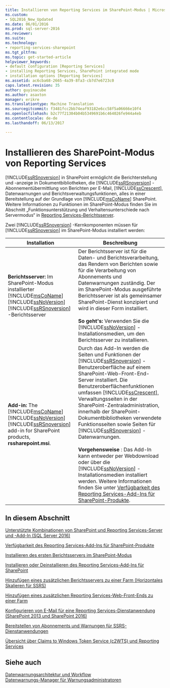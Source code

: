 ```yaml
---
title: Installieren von Reporting Services im SharePoint-Modus | Microsoft Docs
ms.custom:
- SQL2016_New_Updated
ms.date: 06/01/2016
ms.prod: sql-server-2016
ms.reviewer: 
ms.suite: 
ms.technology:
- reporting-services-sharepoint
ms.tgt_pltfrm: 
ms.topic: get-started-article
helpviewer_keywords:
- default configuration [Reporting Services]
- installing Reporting Services, SharePoint integrated mode
- installation options [Reporting Services]
ms.assetid: ac6cba68-2665-4a39-8fa3-cb7d7e6723c0
caps.latest.revision: 35
author: guyinacube
ms.author: asaxton
manager: erikre
ms.translationtype: Machine Translation
ms.sourcegitcommit: f3481fcc2bb74eaf93182e6cc58f5a06666e10f4
ms.openlocfilehash: b2c77f21304b04b5349691b6c464026fe944a4eb
ms.contentlocale: de-de
ms.lasthandoff: 06/13/2017

---
```

# <a name="install-reporting-services-sharepoint-mode"></a>Installieren des SharePoint-Modus von Reporting Services
  [!INCLUDE[ssRSnoversion](../../includes/ssrsnoversion-md.md)] in SharePoint ermöglicht die Berichterstellung und -anzeige in Dokumentbibliotheken, die [!INCLUDE[ssRSnoversion](../../includes/ssrsnoversion-md.md)] -Abonnementübermittlung von Berichten per E-Mail,  [!INCLUDE[ssCrescent](../../includes/sscrescent-md.md)], Datenwarnungen und Berichtsverwaltungsfunktionen, alles in einer Bereitstellung auf der Grundlage von [!INCLUDE[msCoName](../../includes/msconame-md.md)] SharePoint. Weitere Informationen zu Funktionen im SharePoint-Modus finden Sie im Abschnitt „Funktionsunterstützung und Verhaltensunterschiede nach Servermodus“ in [Reporting Services-Berichtsserver](../../reporting-services/report-server-sharepoint/reporting-services-report-server.md).  
  
 Zwei [!INCLUDE[ssRSnoversion](../../includes/ssrsnoversion-md.md)] -Kernkomponenten müssen für [!INCLUDE[ssRSnoversion](../../includes/ssrsnoversion-md.md)] im SharePoint-Modus installiert werden:  
  
|Installation|Beschreibung|  
|------------------|-----------------|  
|**Berichtsserver:** Im SharePoint-Modus installierter [!INCLUDE[msCoName](../../includes/msconame-md.md)] [!INCLUDE[ssNoVersion](../../includes/ssnoversion-md.md)] [!INCLUDE[ssRSnoversion](../../includes/ssrsnoversion-md.md)] -Berichtsserver|Der Berichtsserver ist für die Daten- und Berichtsverarbeitung, das Rendern von Berichten sowie für die Verarbeitung von Abonnements und Datenwarnungen zuständig. Der im SharePoint-Modus ausgeführte Berichtsserver ist als gemeinsamer SharePoint-Dienst konzipiert und wird in dieser Form installiert.<br /><br /> **So geht's:** Verwenden Sie die [!INCLUDE[ssNoVersion](../../includes/ssnoversion-md.md)] -Installationsmedien, um den Berichtsserver zu installieren.|  
|**Add-in:** The [!INCLUDE[msCoName](../../includes/msconame-md.md)] [!INCLUDE[ssNoVersion](../../includes/ssnoversion-md.md)] [!INCLUDE[ssRSnoversion](../../includes/ssrsnoversion-md.md)] add-in for SharePoint products, **rssharepoint.msi**.|Durch das Add-In werden die Seiten und Funktionen der [!INCLUDE[ssRSnoversion](../../includes/ssrsnoversion-md.md)] -Benutzeroberfläche auf einem SharePoint-Web-Front-End-Server installiert. Die Benutzeroberflächenfunktionen umfassen [!INCLUDE[ssCrescent](../../includes/sscrescent-md.md)], Verwaltungsseiten in der SharePoint-Zentraladministration, innerhalb der SharePoint-Dokumentbibliotheken verwendete Funktionsseiten sowie Seiten für [!INCLUDE[ssRSnoversion](../../includes/ssrsnoversion-md.md)] -Datenwarnungen.<br /><br /> **Vorgehensweise**  : Das Add-In kann entweder per Webdownload oder über die [!INCLUDE[ssNoVersion](../../includes/ssnoversion-md.md)] -Installationsmedien installiert werden. Weitere Informationen finden Sie unter [Verfügbarkeit des Reporting Services-Add-Ins für SharePoint-Produkte](../../reporting-services/install-windows/where-to-find-the-reporting-services-add-in-for-sharepoint-products.md).|  
  
## <a name="in-this-section"></a>In diesem Abschnitt  
 [Unterstützte Kombinationen von SharePoint und Reporting Services-Server und -Add-In &#40;SQL Server 2016&#41;](../../reporting-services/install-windows/supported-combinations-of-sharepoint-and-reporting-services-server.md)  
  
 [Verfügbarkeit des Reporting Services-Add-Ins für SharePoint-Produkte](../../reporting-services/install-windows/where-to-find-the-reporting-services-add-in-for-sharepoint-products.md)  
  
 [Installieren des ersten Berichtsservers im SharePoint-Modus](../../reporting-services/install-windows/install-the-first-report-server-in-sharepoint-mode.md)  
  
 [Installieren oder Deinstallieren des Reporting Services-Add-Ins für SharePoint](../../reporting-services/install-windows/install-or-uninstall-the-reporting-services-add-in-for-sharepoint.md)  
  
 [Hinzufügen eines zusätzlichen Berichtsservers zu einer Farm &#40;Horizontales Skalieren für SSRS&#41;](../../reporting-services/install-windows/add-an-additional-report-server-to-a-farm-ssrs-scale-out.md)  
  
 [Hinzufügen eines zusätzlichen Reporting Services-Web-Front-Ends zu einer Farm](../../reporting-services/install-windows/add-an-additional-reporting-services-web-front-end-to-a-farm.md)  
  
 [Konfigurieren von E-Mail für eine Reporting Services-Dienstanwendung &#40;SharePoint 2013 und SharePoint 2016&#41;](http://msdn.microsoft.com/en-us/38fc34a6-aae7-4dde-9ad2-f1eee0c42a9f)  
  
 [Bereitstellen von Abonnements und Warnungen für SSRS-Dienstanwendungen](../../reporting-services/install-windows/provision-subscriptions-and-alerts-for-ssrs-service-applications.md)  
  
 [Übersicht über Claims to Windows Token Service &#40;c2WTS&#41; und Reporting Services](../../reporting-services/install-windows/claims-to-windows-token-service-c2wts-and-reporting-services.md)  
  
## <a name="see-also"></a>Siehe auch  
 [Datenwarnungsarchitektur und Workflow](../../reporting-services/reporting-services-data-alerts.md#AlertingWF)   
 [Datenwarnungs-Manager für Warnungsadministratoren](../../reporting-services/data-alert-manager-for-alerting-administrators.md)  
  
  

